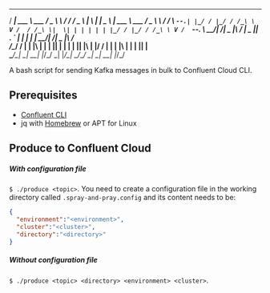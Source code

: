 
 _________________  _____   __   ___   _   _______  ____________  _____   __
/  ___| ___ \ ___ \/ _ \ \ / /  / _ \ | \ | |  _  \ | ___ \ ___ \/ _ \ \ / /
\ `--.| |_/ / |_/ / /_\ \ V /  / /_\ \|  \| | | | | | |_/ / |_/ / /_\ \ V / 
 `--. \  __/|    /|  _  |\ /   |  _  || . ` | | | | |  __/|    /|  _  |\ /  
/\__/ / |   | |\ \| | | || |   | | | || |\  | |/ /  | |   | |\ \| | | || |  
\____/\_|   \_| \_\_| |_/\_/   \_| |_/\_| \_/___/   \_|   \_| \_\_| |_/\_/  
                                                                            
                                                                            
A bash script for sending Kafka messages in bulk to Confluent Cloud CLI.

## Prerequisites

 * [Confluent CLI](https://docs.confluent.io/confluent-cli/current/install.html)
 * jq with [Homebrew](https://formulae.brew.sh/formula/jq) or APT for Linux


## Produce to Confluent Cloud

##### With configuration file
`$ ./produce <topic>`. You need to create a configuration file in the working directory called `.spray-and-pray.config` and its content needs to be:

 ```json
{
   "environment":"<environment>",
   "cluster":"<cluster>",
   "directory":"<directory>"
}
``` 
##### Without configuration file
`$ ./produce <topic> <directory> <environment> <cluster>`.





